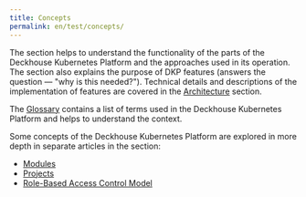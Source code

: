```yaml
---
title: Concepts
permalink: en/test/concepts/
---
```


The section helps to understand the functionality of the parts of the Deckhouse Kubernetes Platform and the approaches used in its operation. The section also explains the purpose of DKP features (answers the question — "why is this needed?"). Technical details and descriptions of the implementation of features are covered in the [Architecture](../architecture/) section.

The [Glossary](glossary.html) contains a list of terms used in the Deckhouse Kubernetes Platform and helps to understand the context.

Some concepts of the Deckhouse Kubernetes Platform are explored in more depth in separate articles in the section:
- [Modules](modules.html)
- [Projects](projects.html)
- [Role-Based Access Control Model](rbac.html)
